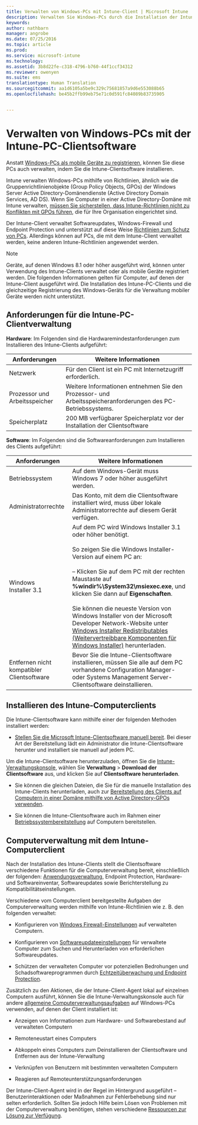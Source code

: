 ```yaml
---
title: Verwalten von Windows-PCs mit Intune-Client | Microsoft Intune
description: Verwalten Sie Windows-PCs durch die Installation der Intune-Clientsoftware.
keywords: 
author: nathbarn
manager: angrobe
ms.date: 07/25/2016
ms.topic: article
ms.prod: 
ms.service: microsoft-intune
ms.technology: 
ms.assetid: 3b8d22fe-c318-4796-b760-44f1ccf34312
ms.reviewer: owenyen
ms.suite: ems
translationtype: Human Translation
ms.sourcegitcommit: aa1d6105a5be9c329c75681857a9d6e553088b65
ms.openlocfilehash: be45b2ffb99eb75e71c0d591fc84089b83735905


---
```


# Verwalten von Windows-PCs mit der Intune-PC-Clientsoftware
Anstatt [Windows-PCs als mobile Geräte zu registrieren](set-up-windows-device-management-with-microsoft-intune.md), können Sie diese PCs auch verwalten, indem Sie die Intune-Clientsoftware installieren.

Intune verwalten Windows-PCs mithilfe von Richtlinien, ähnlich wie die Gruppenrichtlinienobjekte (Group Policy Objects, GPOs) der Windows Server Active Directory-Domänendienste (Active Directory Domain Services, AD DS). Wenn Sie Computer in einer Active Directory-Domäne mit Intune verwalten, [müssen Sie sicherstellen, dass Intune-Richtlinien nicht zu Konflikten mit GPOs führen](resolve-gpo-and-microsoft-intune-policy-conflicts.md), die für Ihre Organisation eingerichtet sind.

Der Intune-Client verwaltet Softwareupdates, Windows-Firewall und Endpoint Protection und unterstützt auf diese Weise [Richtlinien zum Schutz von PCs](policies-to-protect-windows-pcs-in-microsoft-intune.md). Allerdings können auf PCs, die mit dem Intune-Client verwaltet werden, keine anderen Intune-Richtlinien angewendet werden.

> [!NOTE]
> Geräte, auf denen Windows 8.1 oder höher ausgeführt wird, können unter Verwendung des Intune-Clients verwaltet oder als mobile Geräte registriert werden. Die folgenden Informationen gelten für Computer, auf denen der Intune-Client ausgeführt wird. Die Installation des Intune-PC-Clients und die gleichzeitige Registrierung des Windows-Geräts für die Verwaltung mobiler Geräte werden nicht unterstützt.

## Anforderungen für die Intune-PC-Clientverwaltung

**Hardware**: Im Folgenden sind die Hardwaremindestanforderungen zum Installieren des Intune-Clients aufgeführt:

|Anforderungen|Weitere Informationen|
|---------------|--------------------|
|Netzwerk|Für den Client ist ein PC mit Internetzugriff erforderlich.|
|Prozessor und Arbeitsspeicher|Weitere Informationen entnehmen Sie den Prozessor- und Arbeitsspeicheranforderungen des PC-Betriebssystems.|
|Speicherplatz|200 MB verfügbarer Speicherplatz vor der Installation der Clientsoftware|

**Software**: Im Folgenden sind die Softwareanforderungen zum Installieren des Clients aufgeführt:

|Anforderungen|Weitere Informationen|
|---------------|--------------------|
|Betriebssystem | Auf dem Windows-Gerät muss Windows 7 oder höher ausgeführt werden. |
|Administratorrechte|Das Konto, mit dem die Clientsoftware installiert wird, muss über lokale Administratorrechte auf diesem Gerät verfügen.|
|Windows Installer 3.1|Auf dem PC wird Windows Installer 3.1 oder höher benötigt.<br /><br />So zeigen Sie die Windows Installer-Version auf einem PC an:<br /><br />– Klicken Sie auf dem PC mit der rechten Maustaste auf **%windir%\System32\msiexec.exe**, und klicken Sie dann auf **Eigenschaften**.<br /><br />Sie können die neueste Version von Windows Installer von der Microsoft Developer Network-Website unter [Windows Installer Redistributables (Weitervertreibbare Komponenten für Windows Installer)](http://go.microsoft.com/fwlink/?LinkID=234258) herunterladen.|
|Entfernen nicht kompatibler Clientsoftware|Bevor Sie die Intune-Clientsoftware installieren, müssen Sie alle auf dem PC vorhandene Configuration Manager- oder Systems Management Server-Clientsoftware deinstallieren.|

## Installieren des Intune-Computerclients
Die Intune-Clientsoftware kann mithilfe einer der folgenden Methoden installiert werden:

-   [Stellen Sie die Microsoft Intune-Clientsoftware manuell bereit](install-the-windows-pc-client-with-microsoft-intune.md#to-manually-deploy-the-client-software). Bei dieser Art der Bereitstellung lädt ein Administrator die Intune-Clientsoftware herunter und installiert sie manuell auf jedem PC.

  Um die Intune-Clientsoftware herunterzuladen, öffnen Sie die [Intune-Verwaltungskonsole](https://manage.microsoft.com), wählen Sie **Verwaltung** > **Download der Clientsoftware** aus, und klicken Sie auf **Clientsoftware herunterladen**.

-   Sie können die gleichen Dateien, die Sie für die manuelle Installation des Intune-Clients herunterladen, auch zur [Bereitstellung des Clients auf Computern in einer Domäne mithilfe von Active Directory-GPOs verwenden](install-the-windows-pc-client-with-microsoft-intune.md#to-automatically-deploy-the-client-software-by-using-group-policy).

-   Sie können die Intune-Clientsoftware auch im Rahmen einer [Betriebssystembereitstellung](install-the-windows-pc-client-with-microsoft-intune.md#install-the-microsoft-intune-client-software-as-part-of-an-image) auf Computern bereitstellen.

## Computerverwaltung mit dem Intune-Computerclient
Nach der Installation des Intune-Clients stellt die Clientsoftware verschiedene Funktionen für die Computerverwaltung bereit, einschließlich der folgenden: [Anwendungsverwaltung](deploy-apps-in-microsoft-intune.md), Endpoint Protection, Hardware- und Softwareinventar, Softwareupdates sowie Berichterstellung zu Kompatibilitätseinstellungen.

Verschiedene vom Computerclient bereitgestellte Aufgaben der Computerverwaltung werden mithilfe von Intune-Richtlinien wie z. B. den folgenden verwaltet:

-   Konfigurieren von [Windows Firewall-Einstellungen](help-protect-windows-pcs-using-windows-firewall-policies-in-microsoft-intune.md) auf verwalteten Computern.

-   Konfigurieren von [Softwareupdateeinstellungen](keep-windows-pcs-up-to-date-with-software-updates-in-microsoft-intune.md) für verwaltete Computer zum Suchen und Herunterladen von erforderlichen Softwareupdates.

-   Schützen der verwalteten Computer vor potenziellen Bedrohungen und Schadsoftwareprogrammen durch [Echtzeitüberwachung und Endpoint Protection](help-secure-windows-pcs-with-endpoint-protection-for-microsoft-intune.md).

Zusätzlich zu den Aktionen, die der Intune-Client-Agent lokal auf einzelnen Computern ausführt, können Sie die Intune-Verwaltungskonsole auch für andere [allgemeine Computerverwaltungsaufgaben](common-windows-pc-management-tasks-with-the-microsoft-intune-computer-client.md) auf Windows-PCs verwenden, auf denen der Client installiert ist:

-   Anzeigen von Informationen zum Hardware- und Softwarebestand auf verwalteten Computern

-   Remoteneustart eines Computers

-   Abkoppeln eines Computers zum Deinstallieren der Clientsoftware und Entfernen aus der Intune-Verwaltung

-   Verknüpfen von Benutzern mit bestimmten verwalteten Computern

-   Reagieren auf Remoteunterstützungsanforderungen

Der Intune-Client-Agent wird in der Regel im Hintergrund ausgeführt – Benutzerinteraktionen oder Maßnahmen zur Fehlerbehebung sind nur selten erforderlich. Sollten Sie jedoch Hilfe beim Lösen von Problemen mit der Computerverwaltung benötigen, stehen verschiedene [Ressourcen zur Lösung zur Verfügung](/intune/troubleshoot/troubleshoot-client-setup-in-microsoft-intune).



<!--HONumber=Aug16_HO1-->


